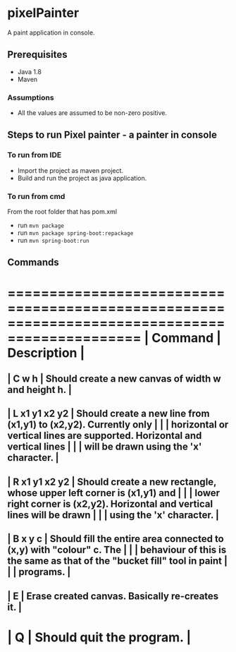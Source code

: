 # pixelPainter
A paint application in console.


## Prerequisites
 - Java 1.8
 - Maven

### Assumptions
- All the values are assumed to be non-zero positive.

## Steps to run Pixel painter - a painter in console
### To run from IDE
- Import the project as maven project.
- Build and run the project as java application.

### To run from cmd
From the root folder that has pom.xml
- run `mvn package`
- run `mvn package spring-boot:repackage`
- run `mvn spring-boot:run`

## Commands 

==============================================================================================
| Command        | Description                                                               |
==============================================================================================
| C w h         | Should create a new canvas of width w and height h.                        |
----------------------------------------------------------------------------------------------
| L x1 y1 x2 y2 | Should create a new line from (x1,y1) to (x2,y2). Currently only           |
|               | horizontal or vertical lines are supported. Horizontal and vertical lines  |
|               | will be drawn using the 'x' character.                                     |
----------------------------------------------------------------------------------------------
| R x1 y1 x2 y2 | Should create a new rectangle, whose upper left corner is (x1,y1) and      |
|               | lower right corner is (x2,y2). Horizontal and vertical lines will be drawn |
|               | using the 'x' character.                                                   |
----------------------------------------------------------------------------------------------
| B x y c       | Should fill the entire area connected to (x,y) with "colour" c. The        |
|               | behaviour of this is the same as that of the "bucket fill" tool in paint   |
|               | programs.                                                                  |
----------------------------------------------------------------------------------------------
| E             | Erase created canvas. Basically re-creates it.                             |
----------------------------------------------------------------------------------------------
| Q             | Should quit the program.                                                   |
==============================================================================================
